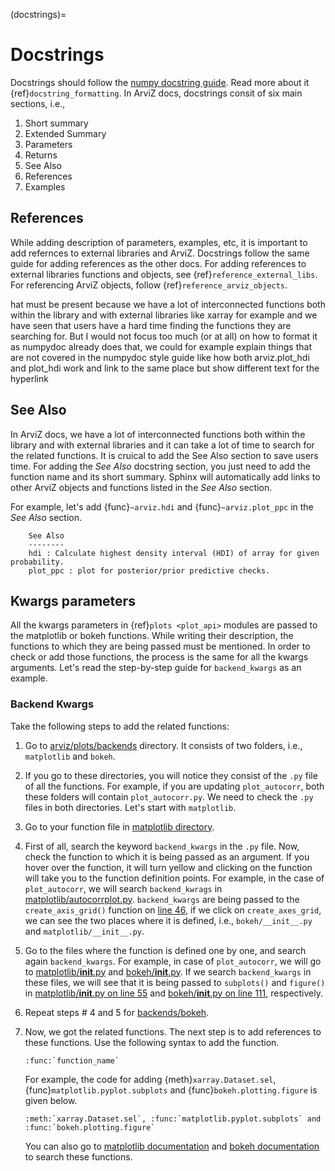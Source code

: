(docstrings)=
# Docstrings

Docstrings should follow the
[numpy docstring guide](https://numpydoc.readthedocs.io/en/latest/format.html). Read more about it {ref}`docstring_formatting`.
In ArviZ docs, docstrings consit of six main sections, i.e.,
1. Short summary
2. Extended Summary
3. Parameters
4. Returns
5. See Also
6. References
7. Examples

## References
While adding description of parameters, examples, etc, it is important to add refernces to external libraries and ArviZ.
Docstrings follow the same guide for adding references as the other docs.
For adding references to external libraries functions and objects, see {ref}`reference_external_libs`. For referencing ArviZ objects, follow {ref}`reference_arviz_objects`.

hat must be present because we have a lot of interconnected functions both within the library and with external libraries like xarray for example and we have seen that users have a hard time finding the functions they are searching for. But I would not focus too much (or at all) on how to format it as numpydoc already does that, we could for example explain things that are not covered in the numpydoc style guide like how both arviz.plot_hdi and plot_hdi work and link to the same place but show different text for the hyperlink

## See Also
In ArviZ docs, we have a lot of interconnected functions both within the library and with external libraries and it can take a lot of time to search for the related functions. It is cruical to add the See Also section to save users time.
For adding the _See Also_ docstring section, you just need to add the function name and its short summary. Sphinx will
automatically add links to other ArviZ objects and functions listed in the _See Also_
section.

For example, let's add {func}`~arviz.hdi` and {func}`~arviz.plot_ppc` in the _See Also_ section.

```
    See Also
    --------
    hdi : Calculate highest density interval (HDI) of array for given probability.
    plot_ppc : plot for posterior/prior predictive checks.
```

## Kwargs parameters
All the kwargs parameters in {ref}`plots <plot_api>` modules are passed to the matplotlib or bokeh functions. While writing their description, the functions to which they are being passed must be mentioned. In order to check or add those functions, the process is the same for all the kwargs arguments. Let's read the step-by-step guide for `backend_kwargs` as an example.

### Backend Kwargs

Take the following steps to add the related functions:

1. Go to [arviz/plots/backends](https://github.com/arviz-devs/arviz/tree/main/arviz/plots/backends) directory. It consists of two folders, i.e., `matplotlib` and `bokeh`.

2. If you go to these directories, you will notice they consist of the `.py` file of all the functions. For example, if you are updating `plot_autocorr`, both these folders will contain `plot_autocorr.py`. We need to check the `.py` files in both directories. Let's start with `matplotlib`.

3. Go to your function file in [matplotlib directory](https://github.com/arviz-devs/arviz/tree/main/arviz/plots/backends/matplotlib).

4. First of all, search the keyword `backend_kwargs` in the `.py` file. Now, check the function to which it is being passed as an argument. If you hover over the function, it will turn yellow and clicking on the function will take you to the function definition points.
For example, in the case of `plot_autocorr`, we will search `backend_kwrags` in [matplotlib/autocorrplot.py](https://github.com/arviz-devs/arviz/blob/main/arviz/plots/backends/matplotlib/autocorrplot.py). `backend_kwargs` are being passed to the `create_axis_grid()` function on [line 46](https://github.com/arviz-devs/arviz/blob/main/arviz/plots/backends/matplotlib/autocorrplot.py#L46), if we click on `create_axes_grid`, we can see the two places where it is defined, i.e., `bokeh/__init__.py` and `matplotlib/__init__.py`.

5. Go to the files where the function is defined one by one, and search again `backend_kwargs`. For example, in case of `plot_autocorr`, we will go to [matplotlib/__init__.py](https://github.com/arviz-devs/arviz/blob/a934308e8d8f63b2b6b06b3badf7c93a88112c97/arviz/plots/backends/matplotlib/__init__.py#L31) and [bokeh/__init__.py](https://github.com/arviz-devs/arviz/blob/a934308e8d8f63b2b6b06b3badf7c93a88112c97/arviz/plots/backends/bokeh/__init__.py#L34). If we search `backend_kwargs` in these files, we will see that it is being passed to `subplots()` and `figure()` in [matplotlib/__init__.py on line 55](https://github.com/arviz-devs/arviz/blob/a934308e8d8f63b2b6b06b3badf7c93a88112c97/arviz/plots/backends/matplotlib/__init__.py#L55) and [bokeh/__init__.py on line 111](https://github.com/arviz-devs/arviz/blob/a934308e8d8f63b2b6b06b3badf7c93a88112c97/arviz/plots/backends/bokeh/__init__.py#L111), respectively.

6. Repeat steps # 4 and 5 for [backends/bokeh](https://github.com/arviz-devs/arviz/tree/a934308e8d8f63b2b6b06b3badf7c93a88112c97/arviz/plots/backends/bokeh).

7. Now, we got the related functions. The next step is to add references to these functions.
   Use the following syntax to add the function.
   ```
   :func:`function_name`
   ```
   For example, the code for adding {meth}`xarray.Dataset.sel`, {func}`matplotlib.pyplot.subplots` and
   {func}`bokeh.plotting.figure` is given below.
   ```
   :meth:`xarray.Dataset.sel`, :func:`matplotlib.pyplot.subplots` and :func:`bokeh.plotting.figure`
   ```

   You can also go to [matplotlib documentation](https://matplotlib.org/stable/contents.html) and [bokeh documentation](https://docs.bokeh.org/en/latest/index.html) to search these functions.
